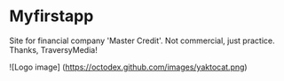 # Myfirstapp
Site for financial company 'Master Credit'. Not commercial, just practice.
Thanks, TraversyMedia!

![Logo image]
(https://octodex.github.com/images/yaktocat.png)